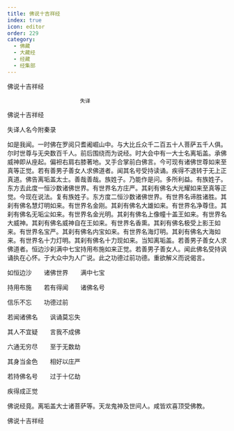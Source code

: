 ```yaml
---
title: 佛说十吉祥经
index: true
icon: editor
order: 229
category:
  - 佛藏
  - 大藏经
  - 经藏
  - 经集部
---
```


  佛说十吉祥经  

                        　　失译  

佛说十吉祥经  

失译人名今附秦录  

如是我闻。一时佛在罗阅只耆阇崛山中。与大比丘众千二百五十人菩萨五千人俱。尔时世尊与无央数百千人。前后围绕而为说经。时大会中有一大士名离垢盖。承佛威神即从座起。偏袒右肩右膝著地。叉手合掌前白佛言。今可现有诸佛世尊如来至真等正觉。若有善男子善女人求佛道者。闻其名号受持读诵。疾得不退转于无上正真道。佛告离垢盖太士。善哉善哉。族姓子。乃能作是问。多所利益。有族姓子。东方去此度一恒沙数诸佛世界。有世界名方庄严。其刹有佛名大光耀如来至真等正觉。今现在说法。复有族姓子。东方度二恒沙数诸佛世界。有世界名谛胜诸胜。其刹有佛名慧灯明如来。有世界名金刚。其刹有佛名大雄如来。有世界名净尊住。其刹有佛名无垢尘如来。有世界名金光明。其刹有佛名上像幢十盖王如来。有世界名大威神。其刹有佛名威神自在王如来。有世界名香熏。其刹有佛名极受上影王如来。有世界名宝严。其刹有佛名内宝如来。有世界名海灯明。其刹有佛名大海如来。有世界名十力灯明。其刹有佛名十力现如来。当知离垢盖。若善男子善女人求佛道者。恒边沙刹满中七宝持用布施如来正觉。若善男子善女人。闻此佛名受持讽诵执在心怀。于大众中为人广说。此之功德过前功德。重欲解义而说偈言。  

如恒边沙　　诸佛世界　　满中七宝  

持用布施　　若有得闻　　诸佛名号  

信乐不忘　　功德过前  

若闻诸佛名　　讽诵莫忘失  

其人不宜疑　　言我不成佛  

六通无穷尽　　至于无数劫  

其身当金色　　相好以庄严  

若持佛名号　　过于十亿劫  

疾得成正觉  

佛说经竟。离垢盖大士诸菩萨等。天龙鬼神及世间人。咸皆欢喜顶受佛教。  

佛说十吉祥经  
